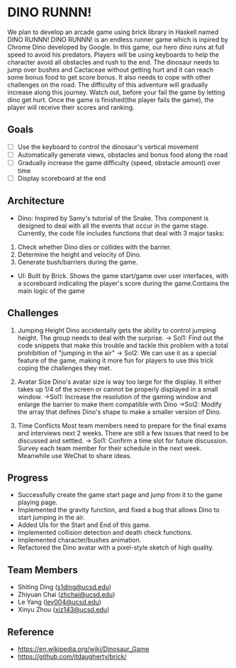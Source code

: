 # DINO RUNNN!
We plan to develop an arcade game using brick library in Haskell named DINO RUNNN! DINO RUNNN! is an endless runner game  which is inpired by Chrome Dino developed by Google. In this game, our hero dino runs at full speed to avoid his predators. Players will be using keyboards to help the character avoid all obstacles and rush to the end. The dinosaur needs to jump over bushes and Cactaceae without getting hurt and it can reach some bonus food to get score bonus. It also needs to cope with other challenges on the road. The difficulty of this adventure will gradually increase along this journey. Watch out, before your fail the game by letting dino get hurt.
Once the game is finished(the player fails the game), the player will receive their scores and ranking.

## Goals
- [ ] Use the keyboard to control the dinosaur's vertical movement
- [ ] Automatically generate views, obstacles and bonus food along the road
- [ ] Gradually increase the game difficulty (speed, obstacle amount) over time
- [ ] Display scoreboard at the end

## Architecture

- Dino: Inspired by Samy's tutorial of the Snake. This component is designed to deal with all the events that occur in the game stage. Currently, the code file includes functions that deal with 3 major tasks: 
1. Check whether Dino dies or collides with the barrier. 
2. Determine the height and velocity of Dino. 
3. Generate bush/barriers during the game.
- UI: Built by Brick. Shows the game start/game over user interfaces, with a scoreboard indicating the player's score during the game.Contains the main logic of the game


## Challenges
1. Jumping Height 
Dino accidentally gets the ability to control jumping height. The group needs to deal with the surprise.
-> Sol1: Find out the code snippets that make this trouble and tackle this problem with a total prohibition of "jumping in the air"
-> Sol2: We can use it as a special feature of the game, making it more fun for players to use this trick coping the challenges they met.

2. Avatar Size
Dino's avatar size is way too large for the display. It either takes up 1/4 of the screen or cannot be properly displayed in a small window.
->Sol1: Increase the resolution of the gaming window and enlarge the barrier to make them compatible with Dino
->Sol2: Modify the array that defines Dino's shape to make a smaller version of Dino.

3. Time Conflicts 
Most team members need to prepare for the final exams and interviews next 2 weeks. There are still a few issues that need to be discussed and settled.
-> Sol1: Confirm a time slot for future discussion. Survey each team member for their schedule in the next week. Meanwhile use WeChat to share ideas.


## Progress
- Successfully create the game start page and jump from it to the game playing page.
- Implemented the gravity function, and fixed a bug that allows Dino to start jumping in the air.
- Added UIs for the Start and End of this game.
- Implemented collision detection and death check functions.
- Implemented character/bushes animation.
- Refactored the Dino avatar with a pixel-style sketch of high quality.


## Team Members
- Shiting Ding (s1ding@ucsd.edu)
- Zhiyuan Chai (zhchai@ucsd.edu)
- Le Yang (ley004@ucsd.edu)
- Xinyu Zhou (xiz143@ucsd.edu)

## Reference
- https://en.wikipedia.org/wiki/Dinosaur_Game
- https://github.com/jtdaugherty/brick/
